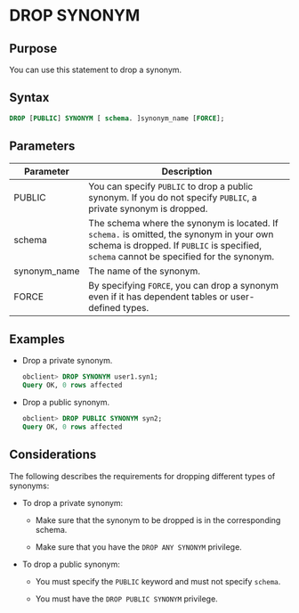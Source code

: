 # DROP SYNONYM

## Purpose

You can use this statement to drop a synonym.

## Syntax

```sql
DROP [PUBLIC] SYNONYM [ schema. ]synonym_name [FORCE];
```

## Parameters

| Parameter | Description |
|--------------|---------------------------------------------------------------------------------|
| PUBLIC | You can specify `PUBLIC` to drop a public synonym. If you do not specify `PUBLIC`, a private synonym is dropped. |
| schema | The schema where the synonym is located. If `schema.` is omitted, the synonym in your own schema is dropped. If `PUBLIC` is specified, `schema` cannot be specified for the synonym. |
| synonym_name | The name of the synonym.  |
| FORCE | By specifying `FORCE`, you can drop a synonym even if it has dependent tables or user-defined types. |

## Examples

* Drop a private synonym.

   ```sql
   obclient> DROP SYNONYM user1.syn1;
   Query OK, 0 rows affected
   ```

* Drop a public synonym.

   ```sql
   obclient> DROP PUBLIC SYNONYM syn2;
   Query OK, 0 rows affected
   ```

## Considerations

The following describes the requirements for dropping different types of synonyms:

* To drop a private synonym:

   * Make sure that the synonym to be dropped is in the corresponding schema.

   * Make sure that you have the `DROP ANY SYNONYM` privilege.

* To drop a public synonym:

   * You must specify the `PUBLIC` keyword and must not specify `schema`.

   * You must have the `DROP PUBLIC SYNONYM` privilege.
